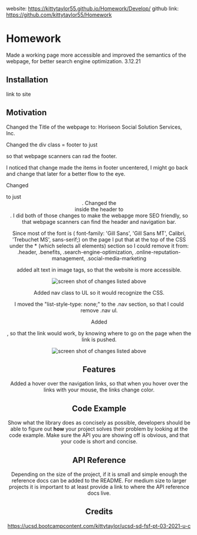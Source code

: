 website: https://kittytaylor55.github.io/Homework/Develop/
github link: https://github.com/kittytaylor55/Homework

# Homework
Made a working page more accessible and improved the semantics of the webpage, for better search engine optimization.
3.12.21 

## Installation
link to site

## Motivation
Changed the Title of the webpage to: Horiseon Social Solution Services, Inc.

Changed the div class = footer to just <footer> so that webpage scanners can rad the footer.

I noticed that change made the items in footer uncentered, I might go back and change that later for a better flow to the eye.

Changed <div class="header"> to just <header>.
Changed the <div> inside the header to <nav>.
I did both of those changes to make the webapge more SEO friendly, so that webpage scanners can find the header and navigation bar.


Since most of the font is ( font-family: 'Gill Sans', 'Gill Sans MT', Calibri, 'Trebuchet MS', sans-serif;) on the page I put that at the top of the CSS under the * (which selects all elements) section so I could remove it from: .header, .benefits, .search-engine-optimization, .online-reputation-management, .social-media-marketing 

added alt text in image tags, so that the website is more accessible.

<img src="https://kittytaylor55.github.io/Homework/Develop/assets/images/Screen Shot 2021-03-13 at 12.46.48 PM.png" alt="screen shot of changes listed above"/>

Added nav class to UL so it would recognize the CSS.

I moved the  "list-style-type: none;" to the .nav section, so that I could remove .nav ul.

Added <div id="search-engine-optimization">, so that the link would work, by knowing where to go on the page when the link is pushed.

<img src="https://kittytaylor55.github.io/Homework/Develop/assets/images/Screen Shot 2021-03-13 at 12.55.23 PM.png" alt="screen shot of changes listed above"/>
  
## Features
Added a hover over the navigation links, so that when you hover over the links with your mouse, the links change color.

## Code Example
Show what the library does as concisely as possible, developers should be able to figure out **how** your project solves their problem by looking at the code example. Make sure the API you are showing off is obvious, and that your code is short and concise.

## API Reference

Depending on the size of the project, if it is small and simple enough the reference docs can be added to the README. For medium size to larger projects it is important to at least provide a link to where the API reference docs live.

## Credits
https://ucsd.bootcampcontent.com/kittytaylor/ucsd-sd-fsf-pt-03-2021-u-c

